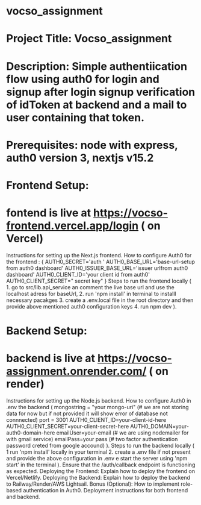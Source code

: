 # vocso_assignment 
# Project Title: Vocso_assignment

# Description: Simple authentiication flow using auth0 for login and signup after login signup verification of idToken at backend and a mail to user containing that token.

# Prerequisites: node with express, auth0 version 3, nextjs v15.2

# Frontend Setup:

# fontend is live at https://vocso-frontend.vercel.app/login ( on Vercel)
Instructions for setting up the Next.js frontend.
How to configure Auth0 for the frontend :
{
    AUTH0_SECRET='auth '
    AUTH0_BASE_URL='base-url-setup from auth0 dashboard'
    AUTH0_ISSUER_BASE_URL='issuer urlfrom auth0 dashboard'
    AUTH0_CLIENT_ID='your client id from auth0'
    AUTH0_CLIENT_SECRET=" secret key"
}
Steps to run the frontend locally (
    1. go to src/lib.api_service an comment the  live base url and use the localhost adress for baseUrl,
    2. run 'npm install' in terminal to installl necessary pacakges
    3. create a .env.local file in the root directory and then provide above mentioned auth0 configuration keys
    4. run npm dev 
).

# Backend Setup:
# backend is live at https://vocso-assignment.onrender.com/ ( on render)
Instructions for setting up the Node.js backend.
How to configure Auth0 in .env the backend (
    mongostring = "your mongo-uri"  (# we are not storing data for now but if not provided it will show error of database not connnected)
    port = 3001
    AUTH0_CLIENT_ID=your-client-id-here
    AUTH0_CLIENT_SECRET=your-client-secret-here
    AUTH0_DOMAIN=your-auth0-domain-here
    emailUser=your-email (# we are using nodemailer for with gmail service)
    emailPass=your pass (# two factor authentication password creted from google accound)
).
Steps to run the backend locally (
    1 run 'npm install' locally in your terminal
    2. create a .env file if not present and provide the above configuration in .env
    e start the server using 'npm start' in the terminal
).
Ensure that the /auth/callback endpoint is functioning as expected.
Deploying the Frontend: Explain how to deploy the frontend on Vercel/Netlify.
Deploying the Backend: Explain how to deploy the backend to Railway/Render/AWS Lightsail.
Bonus (Optional):
How to implement role-based authentication in Auth0.
Deployment instructions for both frontend and backend.